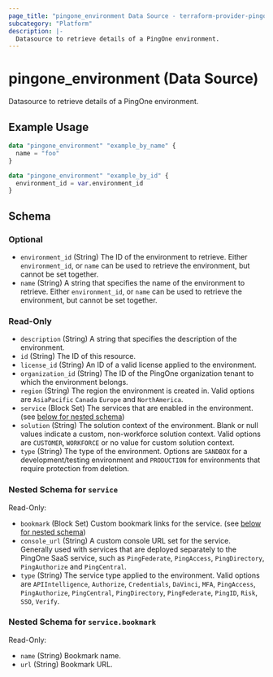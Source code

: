 ```yaml
---
page_title: "pingone_environment Data Source - terraform-provider-pingone"
subcategory: "Platform"
description: |-
  Datasource to retrieve details of a PingOne environment.
---
```


# pingone_environment (Data Source)

Datasource to retrieve details of a PingOne environment.

## Example Usage

```terraform
data "pingone_environment" "example_by_name" {
  name = "foo"
}

data "pingone_environment" "example_by_id" {
  environment_id = var.environment_id
}
```

<!-- schema generated by tfplugindocs -->
## Schema

### Optional

- `environment_id` (String) The ID of the environment to retrieve. Either `environment_id`, or `name` can be used to retrieve the environment, but cannot be set together.
- `name` (String) A string that specifies the name of the environment to retrieve. Either `environment_id`, or `name` can be used to retrieve the environment, but cannot be set together.

### Read-Only

- `description` (String) A string that specifies the description of the environment.
- `id` (String) The ID of this resource.
- `license_id` (String) An ID of a valid license applied to the environment.
- `organization_id` (String) The ID of the PingOne organization tenant to which the environment belongs.
- `region` (String) The region the environment is created in.  Valid options are `AsiaPacific` `Canada` `Europe` and `NorthAmerica`.
- `service` (Block Set) The services that are enabled in the environment. (see [below for nested schema](#nestedblock--service))
- `solution` (String) The solution context of the environment.  Blank or null values indicate a custom, non-workforce solution context.  Valid options are `CUSTOMER`, `WORKFORCE` or no value for custom solution context.
- `type` (String) The type of the environment.  Options are `SANDBOX` for a development/testing environment and `PRODUCTION` for environments that require protection from deletion.

<a id="nestedblock--service"></a>
### Nested Schema for `service`

Read-Only:

- `bookmark` (Block Set) Custom bookmark links for the service. (see [below for nested schema](#nestedblock--service--bookmark))
- `console_url` (String) A custom console URL set for the service.  Generally used with services that are deployed separately to the PingOne SaaS service, such as `PingFederate`, `PingAccess`, `PingDirectory`, `PingAuthorize` and `PingCentral`.
- `type` (String) The service type applied to the environment.  Valid options are `APIIntelligence`, `Authorize`, `Credentials`, `DaVinci`, `MFA`, `PingAccess`, `PingAuthorize`, `PingCentral`, `PingDirectory`, `PingFederate`, `PingID`, `Risk`, `SSO`, `Verify`.

<a id="nestedblock--service--bookmark"></a>
### Nested Schema for `service.bookmark`

Read-Only:

- `name` (String) Bookmark name.
- `url` (String) Bookmark URL.
